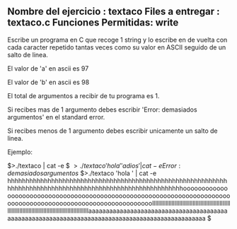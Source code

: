 Nombre del ejercicio  : textaco
Files a entregar   : textaco.c
Funciones Permitidas: write
--------------------------------------------------------------------------------

Escribe un programa en C que recoge 1 string y lo escribe en de vuelta con
cada caracter repetido tantas veces como su valor en ASCII seguido de un 
salto de linea.

El valor de 'a' en ascii es 97

El valor de 'b' en ascii es 98

El total de argumentos a recibir de tu programa es 1.

Si recibes mas de 1 argumento debes escribir 'Error: demasiados argumentos'
en el standard error.

Si recibes menos de 1 argumento debes escribir unicamente un salto de linea.


Ejemplo:

$>./textaco | cat -e
$
$>./textaco 'hola' 'adios' | cat -e
Error: demasiados argumentos$
$>./textaco 'hola ' | cat -e
hhhhhhhhhhhhhhhhhhhhhhhhhhhhhhhhhhhhhhhhhhhhhhhhhhhhhhhhhhhhhhhhhhhhhhhhhhhhhhhhhhhhhhhhhhhhhhhhhhhhhhhhhhhhooooooooooooooooooooooooooooooooooooooooooooooooooooooooooooooooooooooooooooooooooooooooooooooooooooooooooooooollllllllllllllllllllllllllllllllllllllllllllllllllllllllllllllllllllllllllllllllllllllllllllllllllllllllllaaaaaaaaaaaaaaaaaaaaaaaaaaaaaaaaaaaaaaaaaaaaaaaaaaaaaaaaaaaaaaaaaaaaaaaaaaaaaaaaaaaaaaaaaaaaaaaaa                                $